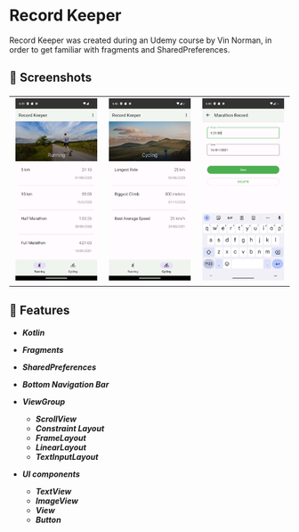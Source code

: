 # Record Keeper

Record Keeper was created during an Udemy course by Vin Norman, in order to get familiar with fragments and SharedPreferences.

<h2> 📸 Screenshots

<table>
  <tr>
    <td><img src="Record%20Keeper%20Screenshots/Screenshot_1.png" alt="Screenshot 1" width="300" /></td>
    <td><img src="Record%20Keeper%20Screenshots/Screenshot_2.png" alt="Screenshot 1" width="300" /></td>
    <td><img src="Record%20Keeper%20Screenshots/Screenshot_3.png" alt="Screenshot 1" width="300" /></td>
  </tr>
</table>

<h2> 📱 Features
  
<h5>
  
* Kotlin
* Fragments
* SharedPreferences
* Bottom Navigation Bar

* ViewGroup
  
  - ScrollView
  - Constraint Layout
  - FrameLayout
  - LinearLayout
  - TextInputLayout

* UI components
  - TextView
  - ImageView
  - View
  - Button